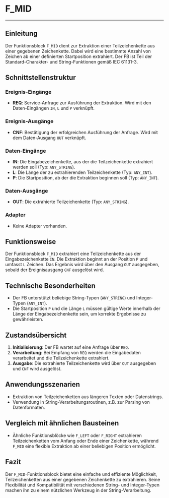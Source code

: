 # F_MID

* * * * * * * * * *
## Einleitung
Der Funktionsblock `F_MID` dient zur Extraktion einer Teilzeichenkette aus einer gegebenen Zeichenkette. Dabei wird eine bestimmte Anzahl von Zeichen ab einer definierten Startposition extrahiert. Der FB ist Teil der Standard-Charakter- und String-Funktionen gemäß IEC 61131-3.

## Schnittstellenstruktur
### **Ereignis-Eingänge**
- **REQ**: Service-Anfrage zur Ausführung der Extraktion. Wird mit den Daten-Eingängen `IN`, `L` und `P` verknüpft.

### **Ereignis-Ausgänge**
- **CNF**: Bestätigung der erfolgreichen Ausführung der Anfrage. Wird mit dem Daten-Ausgang `OUT` verknüpft.

### **Daten-Eingänge**
- **IN**: Die Eingabezeichenkette, aus der die Teilzeichenkette extrahiert werden soll (Typ: `ANY_STRING`).
- **L**: Die Länge der zu extrahierenden Teilzeichenkette (Typ: `ANY_INT`).
- **P**: Die Startposition, ab der die Extraktion beginnen soll (Typ: `ANY_INT`).

### **Daten-Ausgänge**
- **OUT**: Die extrahierte Teilzeichenkette (Typ: `ANY_STRING`).

### **Adapter**
- Keine Adapter vorhanden.

## Funktionsweise
Der Funktionsblock `F_MID` extrahiert eine Teilzeichenkette aus der Eingabezeichenkette `IN`. Die Extraktion beginnt an der Position `P` und umfasst `L` Zeichen. Das Ergebnis wird über den Ausgang `OUT` ausgegeben, sobald der Ereignisausgang `CNF` ausgelöst wird.

## Technische Besonderheiten
- Der FB unterstützt beliebige String-Typen (`ANY_STRING`) und Integer-Typen (`ANY_INT`).
- Die Startposition `P` und die Länge `L` müssen gültige Werte innerhalb der Länge der Eingabezeichenkette sein, um korrekte Ergebnisse zu gewährleisten.

## Zustandsübersicht
1. **Initialisierung**: Der FB wartet auf eine Anfrage über `REQ`.
2. **Verarbeitung**: Bei Empfang von `REQ` werden die Eingabedaten verarbeitet und die Teilzeichenkette extrahiert.
3. **Ausgabe**: Die extrahierte Teilzeichenkette wird über `OUT` ausgegeben und `CNF` wird ausgelöst.

## Anwendungsszenarien
- Extraktion von Teilzeichenketten aus längeren Texten oder Datenstrings.
- Verwendung in String-Verarbeitungsroutinen, z.B. zur Parsing von Datenformaten.

## Vergleich mit ähnlichen Bausteinen
- Ähnliche Funktionsblöcke wie `F_LEFT` oder `F_RIGHT` extrahieren Teilzeichenketten vom Anfang oder Ende einer Zeichenkette, während `F_MID` eine flexible Extraktion ab einer beliebigen Position ermöglicht.

## Fazit
Der `F_MID`-Funktionsblock bietet eine einfache und effiziente Möglichkeit, Teilzeichenketten aus einer gegebenen Zeichenkette zu extrahieren. Seine Flexibilität und Kompatibilität mit verschiedenen String- und Integer-Typen machen ihn zu einem nützlichen Werkzeug in der String-Verarbeitung.